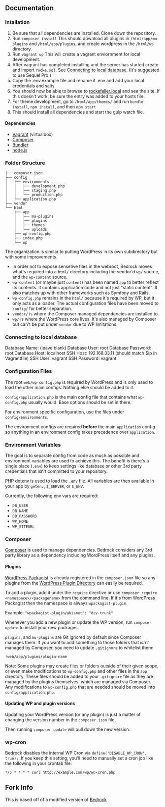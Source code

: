 ## Documentation

### Intallation
1. Be sure that all dependencies are installed. Clone down the repository.
2. Run `composer install` This should download all plugins in `/html/app/mu-plugins` and `/html/app/plugins`, and create wordpress in the `/html/wp` directory.
3. Run `vagrant up` This will create a vagrant enviornment for local development.
4. After vagrant has completed installing and the server has started create and import `rocke.sql`. See [Connecting to local database](#connecting-to-local-database). (It's suggested to use Sequel Pro.)
5. Copy the .env.example file and rename it .env and add your local credentials and salts. 
6. You should now be able to browse to [rockefeller.local](http://rockefeller.local) and see the site. If this doesn't work, be sure the entry was added to your hosts file.
8. For theme development, go to `/html/app/themes/` and run `bundle install`, `npm install`, and then `npm start`
9. This should install all dependencies and start the gulp watch file.


#### Dependencies
* [Vagrant](https://docs.vagrantup.com/v2/installation/index.html) (virtualbox)
* [Composer](https://getcomposer.org/doc/00-intro.md)
* [Bundler](http://bundler.io/)
* [node.js](http://nodejs.org/)


### Folder Structure

```
├── composer.json
├── config
│   ├── environments
│   │   ├── development.php
│   │   ├── staging.php
│   │   └── production.php
│   └── application.php
├── vendor
└── html
    ├── app
    │   ├── mu-plugins
    │   ├── plugins
    │   ├── themes
    │   └── uploads
    ├── wp-config.php
    ├── index.php
    └── wp
```

The organization is similar to putting WordPress in its own subdirectory but with some improvements.

* In order not to expose sensetive files in the webroot, Bedrock moves what's required into a `html/` directory including the vendor'd `wp/` source, and the `wp-content` source.
* `wp-content` (or maybe just `content`) has been named `app` to better reflect its contents. It contains application code and not just "static content". It also matches up with other frameworks such as Symfony and Rails.
* `wp-config.php` remains in the `html/` because it's required by WP, but it only acts as a loader. The actual configuration files have been moved to `config/` for better separation.
* `vendor/` is where the Composer managed dependencies are installed to.
* `wp/` is where the WordPress core lives. It's also managed by Composer but can't be put under `vendor` due to WP limitations.


### Connecting to local database
Database Name:		(leave blank)
Database User:		root
Database Password:	root
Database Host:		localhost
SSH Host:			192.168.33.11 (should match $ip in Vagrantfile)
SSH User:			vagrant
SSH Password:		vagrant


### Configuration Files

The root `web/wp-config.php` is required by WordPress and is only used to load the other main configs. Nothing else should be added to it.

`config/application.php` is the main config file that contains what `wp-config.php` usually would. Base options should be set in there.

For environment specific configuration, use the files under `config/environments`.

The environment configs are required **before** the main `application` config so anything in an environment config takes precedence over `application`.


### Environment Variables

The goal is to separate config from code as much as possible and environment variables are used to achieve this. The benefit is there's a single place (`.env`) to keep settings like database or other 3rd party credentials that isn't committed to your repository.

[PHP dotenv](https://github.com/vlucas/phpdotenv) is used to load the `.env` file. All variables are then available in your app by `getenv`, `$_SERVER`, or `$_ENV`.

Currently, the following env vars are required:

* `DB_USER`
* `DB_NAME`
* `DB_PASSWORD`
* `WP_HOME`
* `WP_SITEURL`

### Composer

[Composer](http://getcomposer.org) is used to manage dependencies. Bedrock considers any 3rd party library as a dependency including WordPress itself and any plugins.


#### Plugins

[WordPress Packagist](http://wpackagist.org/) is already registered in the `composer.json` file so any plugins from the [WordPress Plugin Directory](http://wordpress.org/plugins/) can easily be required.

To add a plugin, add it under the `require` directive or use `composer require <namespace>/<packagename>` from the command line. If it's from WordPress Packagist then the namespace is always `wpackagist-plugin`.

Example: `"wpackagist-plugin/akismet": "dev-trunk"`

Whenever you add a new plugin or update the WP version, run `composer update` to install your new packages.

`plugins`, and `mu-plugins` are Git ignored by default since Composer manages them. If you want to add something to those folders that *isn't* managed by Composer, you need to update `.gitignore` to whitelist them:

`!web/app/plugins/plugin-name`

Note: Some plugins may create files or folders outside of their given scope, or even make modifications to `wp-config.php` and other files in the `app` directory. These files should be added to your `.gitignore` file as they are managed by the plugins themselves, which are managed via Composer. Any modifications to `wp-config.php` that are needed should be moved into `config/application.php`. 

#### Updating WP and plugin versions

Updating your WordPress version (or any plugin) is just a matter of changing the version number in the `composer.json` file.

Then running `composer update` will pull down the new version.


### wp-cron

Bedrock disables the internal WP Cron via `define('DISABLE_WP_CRON', true);`. If you keep this setting, you'll need to manually set a cron job like the following in your crontab file:

`*/5 * * * * curl http://example.com/wp/wp-cron.php`


## Fork Info

This is based off of a modified version of [Bedrock](https://github.com/roots/bedrock)


